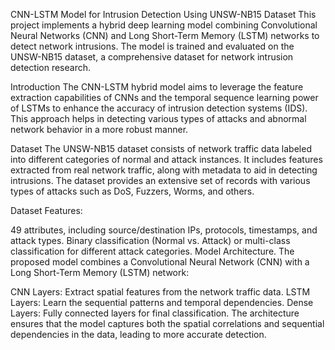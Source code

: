 CNN-LSTM Model for Intrusion Detection Using UNSW-NB15 Dataset
This project implements a hybrid deep learning model combining Convolutional Neural Networks (CNN) and Long Short-Term Memory (LSTM) networks to detect network intrusions. The model is trained and evaluated on the UNSW-NB15 dataset, a comprehensive dataset for network intrusion detection research.

Introduction
The CNN-LSTM hybrid model aims to leverage the feature extraction capabilities of CNNs and the temporal sequence learning power of LSTMs to enhance the accuracy of intrusion detection systems (IDS). This approach helps in detecting various types of attacks and abnormal network behavior in a more robust manner.

Dataset
The UNSW-NB15 dataset consists of network traffic data labeled into different categories of normal and attack instances. It includes features extracted from real network traffic, along with metadata to aid in detecting intrusions. The dataset provides an extensive set of records with various types of attacks such as DoS, Fuzzers, Worms, and others.

Dataset Features:

49 attributes, including source/destination IPs, protocols, timestamps, and attack types.
Binary classification (Normal vs. Attack) or multi-class classification for different attack categories.
Model Architecture. The proposed model combines a Convolutional Neural Network (CNN) with a Long Short-Term Memory (LSTM) network:

CNN Layers: Extract spatial features from the network traffic data.
LSTM Layers: Learn the sequential patterns and temporal dependencies.
Dense Layers: Fully connected layers for final classification.
The architecture ensures that the model captures both the spatial correlations and sequential dependencies in the data, leading to more accurate detection.
